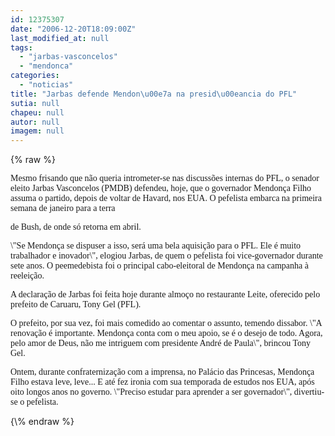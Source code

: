 ```yaml
---
id: 12375307
date: "2006-12-20T18:09:00Z"
last_modified_at: null
tags:
  - "jarbas-vasconcelos"
  - "mendonca"
categories:
  - "noticias"
title: "Jarbas defende Mendon\u00e7a na presid\u00eancia do PFL"
sutia: null
chapeu: null
autor: null
imagem: null
---
```

{\% raw %}
<p><P><FONT face=Verdana>Mesmo frisando que não queria intrometer-se nas discussões internas do PFL, o senador eleito Jarbas Vasconcelos (PMDB) defendeu, hoje, que o governador Mendonça Filho assuma o partido, depois de voltar de Havard, nos EUA. O pefelista embarca na primeira semana de janeiro para a terra</p>
<p> de Bush, de onde só retorna em abril.</FONT></P></p>
<p><P><FONT face=Verdana>\"Se Mendonça se dispuser a isso, será uma bela aquisição para o PFL. Ele é muito trabalhador e inovador\", elogiou Jarbas, de quem o pefelista foi vice-governador durante sete anos. O peemedebista foi o principal cabo-eleitoral de Mendonça na campanha à reeleição.</FONT></P></p>
<p><P><FONT face=Verdana>A declaração de Jarbas foi feita hoje durante almoço no restaurante Leite, oferecido pelo prefeito de Caruaru, Tony Gel (PFL).</FONT></P></p>
<p><P><FONT face=Verdana>O prefeito, por sua vez, foi mais comedido ao comentar o assunto, temendo dissabor. \"A renovação é importante. Mendonça conta com o meu apoio, se é o desejo de todo. Agora, pelo amor de Deus, não me intriguem com presidente André de Paula\", brincou Tony Gel.</FONT></P></p>
<p><P><FONT face=Verdana>Ontem, durante confraternização com a imprensa, no Palácio das Princesas, Mendonça Filho estava leve, leve... E até fez ironia com sua temporada de estudos nos EUA, após oito longos anos no governo. \"Preciso estudar para aprender a ser governador\", divertiu-se o pefelista.</FONT></P> </p>
{\% endraw %}